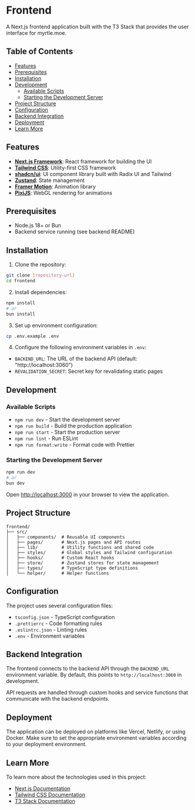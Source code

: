 # Frontend

A Next.js frontend application built with the T3 Stack that provides the user interface for myrtle.moe.

## Table of Contents
- [Features](#features)
- [Prerequisites](#prerequisites)
- [Installation](#installation)
- [Development](#development)
  - [Available Scripts](#available-scripts)
  - [Starting the Development Server](#starting-the-development-server)
- [Project Structure](#project-structure)
- [Configuration](#configuration)
- [Backend Integration](#backend-integration)
- [Deployment](#deployment)
- [Learn More](#learn-more)

## Features

- **[Next.js Framework](https://nextjs.org)**: React framework for building the UI
- **[Tailwind CSS](https://tailwindcss.com)**: Utility-first CSS framework
- **[shadcn/ui](https://ui.shadcn.com/)**: UI component library built with Radix UI and Tailwind
- **[Zustand](https://zustand-demo.pmnd.rs/)**: State management
- **[Framer Motion](https://www.framer.com/motion/)**: Animation library
- **[PixiJS](https://pixijs.com/)**: WebGL rendering for animations

## Prerequisites

- Node.js 18+ or Bun
- Backend service running (see backend README)

## Installation

1. Clone the repository:
```bash
git clone [repository-url]
cd frontend
```

2. Install dependencies:
```bash
npm install
# or
bun install
```

3. Set up environment configuration:
```bash
cp .env.example .env
```

4. Configure the following environment variables in `.env`:
- `BACKEND_URL`: The URL of the backend API (default: "http://localhost:3060")
- `REVALIDATION_SECRET`: Secret key for revalidating static pages

## Development

### Available Scripts

- `npm run dev` - Start the development server
- `npm run build` - Build the production application
- `npm run start` - Start the production server
- `npm run lint` - Run ESLint
- `npm run format:write` - Format code with Prettier

### Starting the Development Server

```bash
npm run dev
# or
bun dev
```

Open [http://localhost:3000](http://localhost:3000) in your browser to view the application.

## Project Structure

```
frontend/
├── src/
│   ├── components/  # Reusable UI components
│   ├── pages/       # Next.js pages and API routes
│   ├── lib/         # Utility functions and shared code
│   ├── styles/      # Global styles and Tailwind configuration
│   ├── hooks/       # Custom React hooks
│   ├── store/       # Zustand stores for state management
│   ├── types/       # TypeScript type definitions
│   └── helper/      # Helper functions
```

## Configuration

The project uses several configuration files:

- `tsconfig.json` - TypeScript configuration
- `.prettierrc` - Code formatting rules
- `.eslintrc.json` - Linting rules
- `.env` - Environment variables

## Backend Integration

The frontend connects to the backend API through the `BACKEND_URL` environment variable. 
By default, this points to `http://localhost:3060` in development.

API requests are handled through custom hooks and service functions that communicate 
with the backend endpoints.

## Deployment

The application can be deployed on platforms like Vercel, Netlify, or using Docker. 
Make sure to set the appropriate environment variables according to your deployment environment.

## Learn More

To learn more about the technologies used in this project:

- [Next.js Documentation](https://nextjs.org/docs)
- [Tailwind CSS Documentation](https://tailwindcss.com/docs)
- [T3 Stack Documentation](https://create.t3.gg/)
